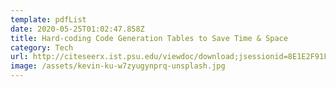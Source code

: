 ```yaml
---
template: pdfList
date: 2020-05-25T01:02:47.858Z
title: Hard-coding Code Generation Tables to Save Time & Space
category: Tech
url: http://citeseerx.ist.psu.edu/viewdoc/download;jsessionid=8E1E2F91F95973FD5873D5ABEB80A536?doi=10.1.1.15.397&rep=rep1&type=pdf
image: /assets/kevin-ku-w7zyugynprq-unsplash.jpg
---
```

